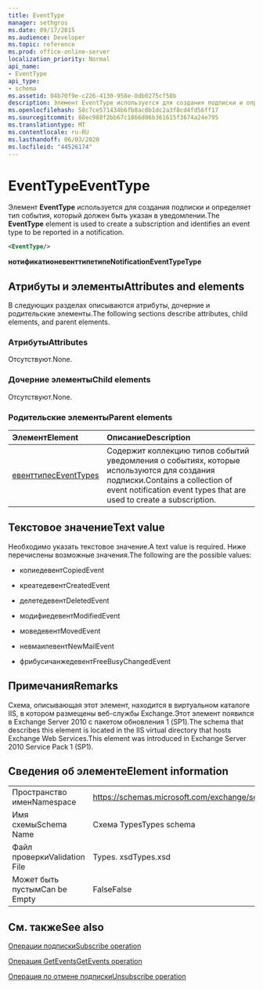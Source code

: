 ```yaml
---
title: EventType
manager: sethgros
ms.date: 09/17/2015
ms.audience: Developer
ms.topic: reference
ms.prod: office-online-server
localization_priority: Normal
api_name:
- EventType
api_type:
- schema
ms.assetid: 04b70f9e-c226-4130-958e-0db0275cf58b
description: Элемент EventType используется для создания подписки и определяет тип события, который должен быть указан в уведомлении.
ms.openlocfilehash: 58c7ce571434b6fb8ac0b1dc2a3f8cd4fd56ff17
ms.sourcegitcommit: 88ec988f2bb67c1866d06b361615f3674a24e795
ms.translationtype: MT
ms.contentlocale: ru-RU
ms.lasthandoff: 06/03/2020
ms.locfileid: "44526174"
---
```

# <a name="eventtype"></a><span data-ttu-id="2bb8c-103">EventType</span><span class="sxs-lookup"><span data-stu-id="2bb8c-103">EventType</span></span>

<span data-ttu-id="2bb8c-104">Элемент **EventType** используется для создания подписки и определяет тип события, который должен быть указан в уведомлении.</span><span class="sxs-lookup"><span data-stu-id="2bb8c-104">The **EventType** element is used to create a subscription and identifies an event type to be reported in a notification.</span></span> 
  
```xml
<EventType/>
```

 <span data-ttu-id="2bb8c-105">**нотификатионевенттипетипе**</span><span class="sxs-lookup"><span data-stu-id="2bb8c-105">**NotificationEventTypeType**</span></span>
## <a name="attributes-and-elements"></a><span data-ttu-id="2bb8c-106">Атрибуты и элементы</span><span class="sxs-lookup"><span data-stu-id="2bb8c-106">Attributes and elements</span></span>

<span data-ttu-id="2bb8c-107">В следующих разделах описываются атрибуты, дочерние и родительские элементы.</span><span class="sxs-lookup"><span data-stu-id="2bb8c-107">The following sections describe attributes, child elements, and parent elements.</span></span>
  
### <a name="attributes"></a><span data-ttu-id="2bb8c-108">Атрибуты</span><span class="sxs-lookup"><span data-stu-id="2bb8c-108">Attributes</span></span>

<span data-ttu-id="2bb8c-109">Отсутствуют.</span><span class="sxs-lookup"><span data-stu-id="2bb8c-109">None.</span></span>
  
### <a name="child-elements"></a><span data-ttu-id="2bb8c-110">Дочерние элементы</span><span class="sxs-lookup"><span data-stu-id="2bb8c-110">Child elements</span></span>

<span data-ttu-id="2bb8c-111">Отсутствуют.</span><span class="sxs-lookup"><span data-stu-id="2bb8c-111">None.</span></span>
  
### <a name="parent-elements"></a><span data-ttu-id="2bb8c-112">Родительские элементы</span><span class="sxs-lookup"><span data-stu-id="2bb8c-112">Parent elements</span></span>

|<span data-ttu-id="2bb8c-113">**Элемент**</span><span class="sxs-lookup"><span data-stu-id="2bb8c-113">**Element**</span></span>|<span data-ttu-id="2bb8c-114">**Описание**</span><span class="sxs-lookup"><span data-stu-id="2bb8c-114">**Description**</span></span>|
|:-----|:-----|
|[<span data-ttu-id="2bb8c-115">евенттипес</span><span class="sxs-lookup"><span data-stu-id="2bb8c-115">EventTypes</span></span>](eventtypes.md) <br/> |<span data-ttu-id="2bb8c-116">Содержит коллекцию типов событий уведомления о событиях, которые используются для создания подписки.</span><span class="sxs-lookup"><span data-stu-id="2bb8c-116">Contains a collection of event notification event types that are used to create a subscription.</span></span>  <br/> |
   
## <a name="text-value"></a><span data-ttu-id="2bb8c-117">Текстовое значение</span><span class="sxs-lookup"><span data-stu-id="2bb8c-117">Text value</span></span>

<span data-ttu-id="2bb8c-118">Необходимо указать текстовое значение.</span><span class="sxs-lookup"><span data-stu-id="2bb8c-118">A text value is required.</span></span> <span data-ttu-id="2bb8c-119">Ниже перечислены возможные значения.</span><span class="sxs-lookup"><span data-stu-id="2bb8c-119">The following are the possible values:</span></span>
  
- <span data-ttu-id="2bb8c-120">копиедевент</span><span class="sxs-lookup"><span data-stu-id="2bb8c-120">CopiedEvent</span></span>
    
- <span data-ttu-id="2bb8c-121">креатедевент</span><span class="sxs-lookup"><span data-stu-id="2bb8c-121">CreatedEvent</span></span>
    
- <span data-ttu-id="2bb8c-122">делетедевент</span><span class="sxs-lookup"><span data-stu-id="2bb8c-122">DeletedEvent</span></span>
    
- <span data-ttu-id="2bb8c-123">модифиедевент</span><span class="sxs-lookup"><span data-stu-id="2bb8c-123">ModifiedEvent</span></span>
    
- <span data-ttu-id="2bb8c-124">моведевент</span><span class="sxs-lookup"><span data-stu-id="2bb8c-124">MovedEvent</span></span>
    
- <span data-ttu-id="2bb8c-125">невмаилевент</span><span class="sxs-lookup"><span data-stu-id="2bb8c-125">NewMailEvent</span></span>
    
- <span data-ttu-id="2bb8c-126">фрибусичанжедевент</span><span class="sxs-lookup"><span data-stu-id="2bb8c-126">FreeBusyChangedEvent</span></span>
    
## <a name="remarks"></a><span data-ttu-id="2bb8c-127">Примечания</span><span class="sxs-lookup"><span data-stu-id="2bb8c-127">Remarks</span></span>

<span data-ttu-id="2bb8c-128">Схема, описывающая этот элемент, находится в виртуальном каталоге IIS, в котором размещены веб-службы Exchange.Этот элемент появился в Exchange Server 2010 с пакетом обновления 1 (SP1).</span><span class="sxs-lookup"><span data-stu-id="2bb8c-128">The schema that describes this element is located in the IIS virtual directory that hosts Exchange Web Services.This element was introduced in Exchange Server 2010 Service Pack 1 (SP1).</span></span>
  
## <a name="element-information"></a><span data-ttu-id="2bb8c-129">Сведения об элементе</span><span class="sxs-lookup"><span data-stu-id="2bb8c-129">Element information</span></span>

|||
|:-----|:-----|
|<span data-ttu-id="2bb8c-130">Пространство имен</span><span class="sxs-lookup"><span data-stu-id="2bb8c-130">Namespace</span></span>  <br/> |https://schemas.microsoft.com/exchange/services/2006/types  <br/> |
|<span data-ttu-id="2bb8c-131">Имя схемы</span><span class="sxs-lookup"><span data-stu-id="2bb8c-131">Schema Name</span></span>  <br/> |<span data-ttu-id="2bb8c-132">Схема Types</span><span class="sxs-lookup"><span data-stu-id="2bb8c-132">Types schema</span></span>  <br/> |
|<span data-ttu-id="2bb8c-133">Файл проверки</span><span class="sxs-lookup"><span data-stu-id="2bb8c-133">Validation File</span></span>  <br/> |<span data-ttu-id="2bb8c-134">Types. xsd</span><span class="sxs-lookup"><span data-stu-id="2bb8c-134">Types.xsd</span></span>  <br/> |
|<span data-ttu-id="2bb8c-135">Может быть пустым</span><span class="sxs-lookup"><span data-stu-id="2bb8c-135">Can be Empty</span></span>  <br/> |<span data-ttu-id="2bb8c-136">False</span><span class="sxs-lookup"><span data-stu-id="2bb8c-136">False</span></span>  <br/> |
   
## <a name="see-also"></a><span data-ttu-id="2bb8c-137">См. также</span><span class="sxs-lookup"><span data-stu-id="2bb8c-137">See also</span></span>



[<span data-ttu-id="2bb8c-138">Операции подписки</span><span class="sxs-lookup"><span data-stu-id="2bb8c-138">Subscribe operation</span></span>](subscribe-operation.md)
  
[<span data-ttu-id="2bb8c-139">Операция GetEvents</span><span class="sxs-lookup"><span data-stu-id="2bb8c-139">GetEvents operation</span></span>](getevents-operation.md)
  
[<span data-ttu-id="2bb8c-140">Операция по отмене подписки</span><span class="sxs-lookup"><span data-stu-id="2bb8c-140">Unsubscribe operation</span></span>](unsubscribe-operation.md)

